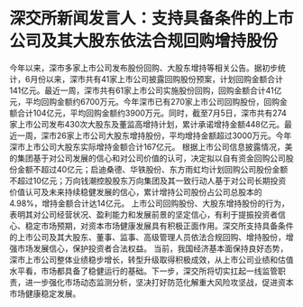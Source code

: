 # 深交所新闻发言人：支持具备条件的上市公司及其大股东依法合规回购增持股份

今年以来，深市多家上市公司发布股份回购、大股东增持等相关公告。据初步统计，6月份以来，深市共有41家上市公司披露回购股份预案，计划回购金额合计141亿元。最近一周，深市共有61家上市公司实施股份回购，回购金额合计41亿元，平均回购金额约6700万元。今年深市已有270家上市公司回购股份，回购金额合计104亿元，平均回购金额约3900万元。同时，截至7月5日，深市共有274家上市公司发布430次大股东及董监高增持计划，累计承诺增持金额448亿元。最近一周，深市26家上市公司大股东增持股份，平均增持金额超过3000万元。今年深市上市公司大股东实际增持金额合计167亿元。
根据上市公司信息披露情况，美的集团基于对公司发展的信心和对公司价值的认可，决定拟以自有资金回购公司股份金额不超过40亿元；启迪桑德、华铁股份、东方雨虹均计划回购公司股份金额不超过10亿元；万向钱潮控股股东万向集团及其一致行动人基于对公司长期投资价值认可及未来持续稳健发展的信心，累计增持公司股份占公司总股本的4.98%，增持金额合计达14亿元。
上市公司回购股份、大股东增持股份的行为，表明其对公司经营状况、盈利能力和发展前景的坚定信心，有利于提振投资者信心、稳定市场预期，对资本市场健康发展具有积极正面作用。深交所支持具备条件的上市公司及其大股东、董事、监事、高级管理人员依法合规回购、增持股份，增强市场发展信心，保护投资者合法权益。
当前，我国经济基本面保持良好态势，深市上市公司整体业绩稳步增长，转型升级取得积极成效，从上市公司业绩和估值水平看，市场都具备了稳健运行的基础。下一步，深交所将切实扛起一线监管职责，进一步强化市场动态监测分析，坚决打好防范化解重大风险攻坚战，促进资本市场健康稳定发展。